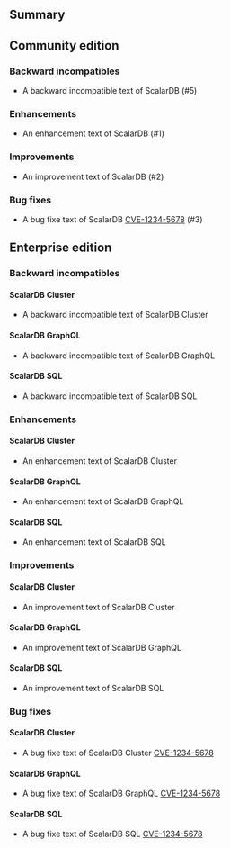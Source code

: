 ## Summary

## Community edition
### Backward incompatibles
- A backward incompatible text of ScalarDB (#5)
### Enhancements
- An enhancement text of ScalarDB (#1)
### Improvements
- An improvement text of ScalarDB (#2)
### Bug fixes
- A bug fixe text of ScalarDB [CVE-1234-5678](dummy) (#3)

## Enterprise edition
### Backward incompatibles
#### ScalarDB Cluster
- A backward incompatible text of ScalarDB Cluster
#### ScalarDB GraphQL
- A backward incompatible text of ScalarDB GraphQL
#### ScalarDB SQL
- A backward incompatible text of ScalarDB SQL
### Enhancements
#### ScalarDB Cluster
- An enhancement text of ScalarDB Cluster
#### ScalarDB GraphQL
- An enhancement text of ScalarDB GraphQL
#### ScalarDB SQL
- An enhancement text of ScalarDB SQL
### Improvements
#### ScalarDB Cluster
- An improvement text of ScalarDB Cluster
#### ScalarDB GraphQL
- An improvement text of ScalarDB GraphQL
#### ScalarDB SQL
- An improvement text of ScalarDB SQL
### Bug fixes
#### ScalarDB Cluster
- A bug fixe text of ScalarDB Cluster [CVE-1234-5678](dummy)
#### ScalarDB GraphQL
- A bug fixe text of ScalarDB GraphQL [CVE-1234-5678](dummy)
#### ScalarDB SQL
- A bug fixe text of ScalarDB SQL [CVE-1234-5678](dummy)

